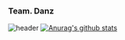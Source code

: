 ### Team. Danz 
![header](https://capsule-render.vercel.app/api?type=wave&color=gradient&height=300&section=footer&text=Kinesys%20Github&fontSize=90)
[![Anurag's github stats](https://github-readme-stats.vercel.app/api?username=Kinesys)](https://github.com/anuraghazra/github-readme-stats)

<!--
**Kinesys/Kinesys** is a ✨ _special_ ✨ repository because its `README.md` (this file) appears on your GitHub profile.

Here are some ideas to get you started:


- 🔭 I’m currently working on ...
- 🌱 I’m currently learning ...
- 👯 I’m looking to collaborate on ...
- 🤔 I’m looking for help with ...
- 💬 Ask me about ...
- 📫 How to reach me: ...
- 😄 Pronouns: ...
- ⚡ Fun fact: ...
-->
